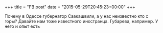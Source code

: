 +++
title = "FB post"
date = "2015-05-29T20:45:23+00:00"
+++

Почему в Одессе губернатор Саакашвили, а у нас неизвестно кто с горы? Давайте нам тоже известного иностранца. Губарева, например. У него и опыт есть



